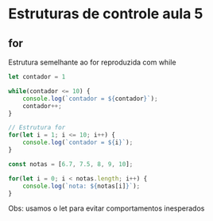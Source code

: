 # Estruturas de controle aula 5
## for

Estrutura semelhante ao for reproduzida com while

```javascript
let contador = 1

while(contador <= 10) {
    console.log(`contador = ${contador}`);
    contador++;
}

// Estrutura for
for(let i = 1; i <= 10; i++) {
    console.log(`contador = ${i}`);
}

const notas = [6.7, 7.5, 8, 9, 10];

for(let i = 0; i < notas.length; i++) {
    console.log(`nota: ${notas[i]}`);
}
```

Obs: usamos o let para evitar comportamentos inesperados